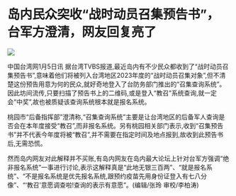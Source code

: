 # 岛内民众突收“战时动员召集预告书”，台军方澄清，网友回复亮了

![](https://inews.gtimg.com/newsapp_bt/0/15594570829/1000)

中国台湾网1月5日讯
据台湾TVBS报道,最近岛内有不少民众都收到了“战时动员召集预告书”,意味着他们将被列入台湾地区2023年度的“战时动员召集对象”,但不清楚这份预告用意为何的民众,就好奇地登入了台防务部门推出的“召集查询系统”。因此坊间流传,只要扫描了预告书上的二维码,或是登入“教召”系统查询,就一定会“中奖”,故也被质疑该查询系统根本就是报名系统。

桃园市“后备指挥部”澄清称,“召集查询系统”主要是让台湾地区的后备军人查询是否会在本年度接受“教召”,而非报名系统。另有桃园相关部门表示,收到“召集预告书”并不代表今年度将被“教召”,并不需要在指定时间及地点报到,故收到此预告书后,无需恐慌。

然而岛内网友对此解释并不买账,有岛内网友在岛内最大论坛上针对台军方强调“绝非报名系统”一事进行讨论,表示这解释真是“此地无银三百两”、“就是报名系统”、“不是报名系统是优先报名系统,跟预约疫苗先用身份证登入有七八分像”、“‘教召’意愿调查啦!查询的表示有意愿”。(编辑/张玲
审校/李柏涛)

